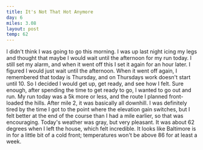 ```yaml
---
title: It's Not That Hot Anymore
day: 6
miles: 3.08
layout: post
temp: 62
---
```


I didn't think I was going to go this morning. I was up last night icing my legs and thought that maybe I would wait until the afternoon for my run today. I still set my alarm, and when it went off this I set it again for an hour later. I figured I would just wait until the afternoon. When it went off again, I remembered that today is Thursday, and on Thursdays work doesn't start until 10. So I decided I would get up, get ready, and see how I felt. Sure enough, after spending the time to get ready to go, I wanted to go out and run. My run today was a 5k more or less, and the route I planned front-loaded the hills. After mile 2, it was basically all downhill. I was definitely tired by the time I got to the point where the elevation gain switches, but I felt better at the end of the course than I had a mile earlier, so that was encouraging. Today's weather was gray, but very pleasant. It was about 62 degrees when I left the house, which felt incredible. It looks like Baltimore is in for a little bit of a cold front; temperatures won't be above 86 for at least a week.